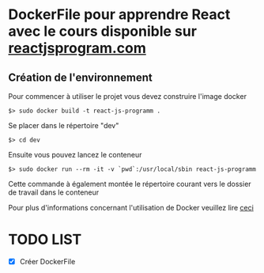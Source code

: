 # DockerFile pour apprendre React avec le cours disponible sur [reactjsprogram.com](http://reactjsprogram.com)


## Création de l'environnement

Pour commencer à utiliser le projet vous devez construire l'image docker

```
$> sudo docker build -t react-js-programm .
```

Se placer dans le répertoire "dev"

```
$> cd dev
```

Ensuite vous pouvez lancez le conteneur

```
$> sudo docker run --rm -it -v `pwd`:/usr/local/sbin react-js-programm
```

Cette commande à également montée le répertoire courant vers le dossier de travail dans le conteneur

Pour plus d'informations concernant l'utilisation de Docker veuillez lire [ceci](../README.md)

# TODO LIST

- [x] Créer DockerFile
